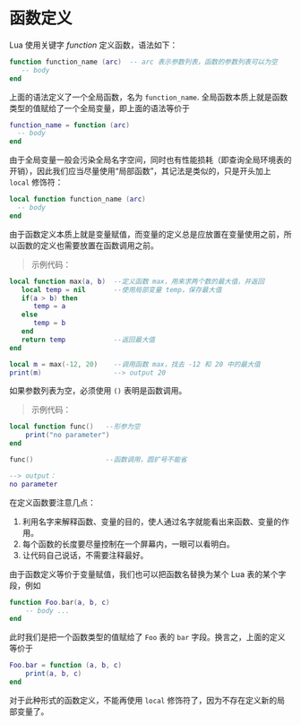 # 函数定义

Lua 使用关键字 *function* 定义函数，语法如下：

```lua
function function_name (arc)  -- arc 表示参数列表，函数的参数列表可以为空
   -- body
end
```

上面的语法定义了一个全局函数，名为 `function_name`. 全局函数本质上就是函数类型的值赋给了一个全局变量，即上面的语法等价于

```lua
function_name = function (arc)
  -- body
end
```

由于全局变量一般会污染全局名字空间，同时也有性能损耗（即查询全局环境表的开销），因此我们应当尽量使用“局部函数”，其记法是类似的，只是开头加上 `local` 修饰符：

```lua
local function function_name (arc)
  -- body
end
```

由于函数定义本质上就是变量赋值，而变量的定义总是应放置在变量使用之前，所以函数的定义也需要放置在函数调用之前。

> 示例代码：

```lua
local function max(a, b)  --定义函数 max，用来求两个数的最大值，并返回
   local temp = nil       --使用局部变量 temp，保存最大值
   if(a > b) then
      temp = a
   else
      temp = b
   end
   return temp            --返回最大值
end

local m = max(-12, 20)    --调用函数 max，找去 -12 和 20 中的最大值
print(m)                  --> output 20
```

如果参数列表为空，必须使用 `()` 表明是函数调用。

> 示例代码：

```lua
local function func()   --形参为空
    print("no parameter")
end

func()                  --函数调用，圆扩号不能省

--> output：
no parameter
```

在定义函数要注意几点：

1. 利用名字来解释函数、变量的目的，使人通过名字就能看出来函数、变量的作用。
2. 每个函数的长度要尽量控制在一个屏幕内，一眼可以看明白。
3. 让代码自己说话，不需要注释最好。

由于函数定义等价于变量赋值，我们也可以把函数名替换为某个 Lua 表的某个字段，例如

```lua
function Foo.bar(a, b, c)
    -- body ...
end
```

此时我们是把一个函数类型的值赋给了 `Foo` 表的 `bar` 字段。换言之，上面的定义等价于

```lua
Foo.bar = function (a, b, c)
    print(a, b, c)
end
```

对于此种形式的函数定义，不能再使用 `local` 修饰符了，因为不存在定义新的局部变量了。
